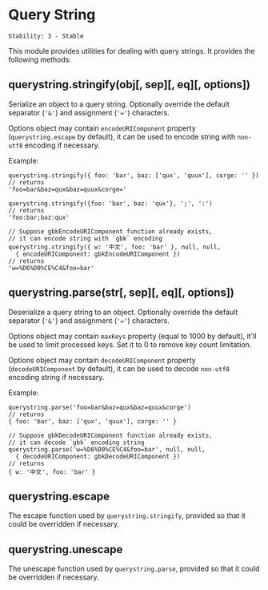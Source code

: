 # Query String

    Stability: 3 - Stable
    

<!--name=querystring-->

This module provides utilities for dealing with query strings. It provides the following methods:

## querystring.stringify(obj\[, sep\]\[, eq\][, options])

Serialize an object to a query string. Optionally override the default separator (`'&'`) and assignment (`'='`) characters.

Options object may contain `encodeURIComponent` property (`querystring.escape` by default), it can be used to encode string with `non-utf8` encoding if necessary.

Example:

    querystring.stringify({ foo: 'bar', baz: ['qux', 'quux'], corge: '' })
    // returns
    'foo=bar&baz=qux&baz=quux&corge='
    
    querystring.stringify({foo: 'bar', baz: 'qux'}, ';', ':')
    // returns
    'foo:bar;baz:qux'
    
    // Suppose gbkEncodeURIComponent function already exists,
    // it can encode string with `gbk` encoding
    querystring.stringify({ w: '中文', foo: 'bar' }, null, null,
      { encodeURIComponent: gbkEncodeURIComponent })
    // returns
    'w=%D6%D0%CE%C4&foo=bar'
    

## querystring.parse(str\[, sep\]\[, eq\][, options])

Deserialize a query string to an object. Optionally override the default separator (`'&'`) and assignment (`'='`) characters.

Options object may contain `maxKeys` property (equal to 1000 by default), it'll be used to limit processed keys. Set it to 0 to remove key count limitation.

Options object may contain `decodeURIComponent` property (`decodeURIComponent` by default), it can be used to decode `non-utf8` encoding string if necessary.

Example:

    querystring.parse('foo=bar&baz=qux&baz=quux&corge')
    // returns
    { foo: 'bar', baz: ['qux', 'quux'], corge: '' }
    
    // Suppose gbkDecodeURIComponent function already exists,
    // it can decode `gbk` encoding string
    querystring.parse('w=%D6%D0%CE%C4&foo=bar', null, null,
      { decodeURIComponent: gbkDecodeURIComponent })
    // returns
    { w: '中文', foo: 'bar' }
    

## querystring.escape

The escape function used by `querystring.stringify`, provided so that it could be overridden if necessary.

## querystring.unescape

The unescape function used by `querystring.parse`, provided so that it could be overridden if necessary.